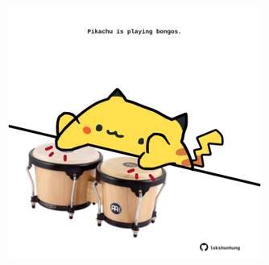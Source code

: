 <!-- built at 07/12/2022, 19:00:54 UTC -->
<p align="center">
  <img width="500" height="500" src="./ReadmeImage.svg">
</p>
